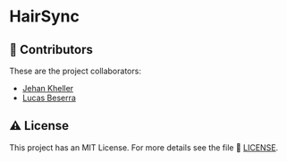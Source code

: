 # HairSync

## 🤝 Contributors
These are the project collaborators:

- [Jehan Kheller](https://github.com/JehanKheller)
- [Lucas Beserra](https://github.com/Lucas-beserra)

## ⚠️ License
This project has an MIT License.
For more details see the file 🧾 [LICENSE](https://github.com/JehanKheller/Calculator/blob/main/LICENSE.txt).
